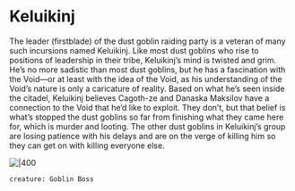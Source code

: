 # Keluikinj

The leader (firstblade) of the dust goblin raiding party is a veteran of many such incursions named Keluikinj. Like most dust goblins who rise to positions of leadership  in their tribe, Keluikinj’s mind is twisted and grim. He’s no more sadistic than most dust goblins, but he has a fascination with the Void—or at least with the idea of the Void, as his understanding of the Void’s nature is only a caricature of reality. Based on what he’s seen inside the citadel, Keluikinj believes Cagoth-ze and Danaska Maksilov have a connection to the Void that he’d like to exploit. They don’t, but that belief is what’s stopped the dust goblins so far from finishing what they came here for, which is murder and looting. The other dust goblins in Keluikinj’s group are losing patience with his delays and are on the verge of killing him so they can get on with killing everyone else.

![|400](https://i.imgur.com/UNC0kXg.png)

```statblock
creature: Goblin Boss
```











